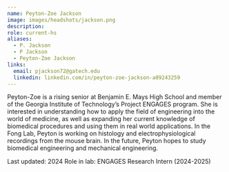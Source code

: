 ```yaml
---
name: Peyton-Zoe Jackson
image: images/headshots/jackson.png
description: 
role: current-hs
aliases:
  - P. Jackson
  - P Jackson
  - Peyton-Zoe Jackson
links:
  email: pjackson72@gatech.edu
  linkedin: linkedin.com/in/peyton-zoe-jackson-a09243259
---
```


Peyton-Zoe is a rising senior at Benjamin E. Mays High School and member of the Georgia Institute of Technology’s Project ENGAGES program. She is interested in understanding how to apply the field of engineering into the world of medicine, as well as expanding her current knowledge of biomedical procedures and using them in real world applications. In the Fong Lab, Peyton is working on histology and electrophysiological recordings from the mouse brain. In the future, Peyton hopes to study biomedical engineering and mechanical engineering.

Last updated: 2024
Role in lab: ENGAGES Research Intern (2024-2025)
